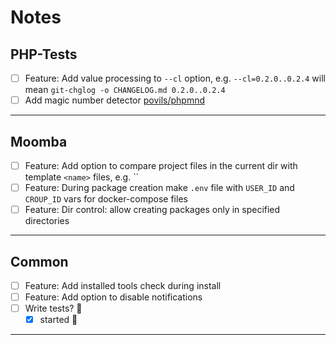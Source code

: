 # Notes

## PHP-Tests

- [ ] Feature: Add value processing to `--cl` option, e.g. `--cl=0.2.0..0.2.4` will mean `git-chglog -o CHANGELOG.md 0.2.0..0.2.4`
- [ ] Add magic number detector [povils/phpmnd](https://github.com/povils/phpmnd)

---

## Moomba

- [ ] Feature: Add option to compare project files in the current dir with template `<name>` files, e.g. ``
- [ ] Feature: During package creation make `.env` file with `USER_ID` and `CROUP_ID` vars for docker-compose files
- [ ] Feature: Dir control: allow creating packages only in specified directories

---

## Common

- [ ] Feature: Add installed tools check during install
- [ ] Feature: Add option to disable notifications
- [ ] Write tests? 🤦‍
  - [x] started 🎈

---
